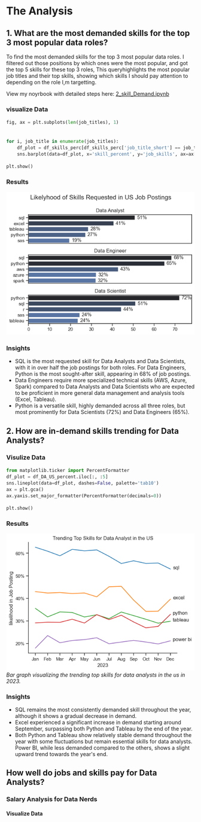 # The Analysis

## 1. What are the most demanded skills for the top 3 most popular data roles?

To find the most demanded skills for the top 3 most popular data roles. I filtered out those positions by which ones were the most popular, and got the top 5 skills for these top 3 roles, This queryhighlights the most popular job titles and their top skills, showing which skills I should pay attention to depending on the role I,m targetting.


View my noyrbook with detailed steps here: [2_skill_Demand.ipynb](Project\2_Skill_Demand.ipynb)

### visualize Data

```python
fig, ax = plt.subplots(len(job_titles), 1)


for i, job_title in enumerate(job_titles):
    df_plot = df_skills_perc[df_skills_perc['job_title_short'] == job_title].head(5)[::-1]
    sns.barplot(data=df_plot, x='skill_percent', y='job_skills', ax=ax[i], hue='skill_count', palette='dark:b_r')

plt.show()
```

### Results

![Visualization of Top Skills for Data Nerds](Project\Images\skill_demand_all_data_roles.png)

### Insights

- SQL is the most requested skill for Data Analysts and Data Scientists, with it in over half the job postings for both roles. For Data Engineers, Python is the most sought-after skill, appearing in 68% of job postings.
- Data Engineers require more specialized technical skills (AWS, Azure, Spark) compared to Data Analysts and Data Scientists who are expected to be proficient in more general data management and analysis tools (Excel, Tableau).
- Python is a versatile skill, highly demanded across all three roles, but most prominently for Data Scientists (72%) and Data Engineers (65%).



## 2. How are in-demand skills trending for Data Analysts?

### Visulize Data

```python
from matplotlib.ticker import PercentFormatter
df_plot = df_DA_US_percent.iloc[:, :5]
sns.lineplot(data=df_plot, dashes=False, palette='tab10')
ax = plt.gca()
ax.yaxis.set_major_formatter(PercentFormatter(decimals=0))

plt.show()

```
### Results

![Trending Top Skills for Data analysts in the US](Project\Images\Trending_skills.png)*Bar graph visualizing the trending top skills for data analysts in the us in 2023.*

### Insights

- SQL remains the most consistently demanded skill throughout the year, although it shows a gradual decrease in demand.
- Excel experienced a significant increase in demand starting around September, surpassing both Python and Tableau by the end of the year.
- Both Python and Tableau show relatively stable demand throughout the year with some fluctuations but remain essential skills for data analysts. Power BI, while less demanded compared to the others, shows a slight upward trend towards the year's end.


## How well do jobs and skills pay for Data Analysts?

### Salary Analysis for Data Nerds

#### Visualize Data